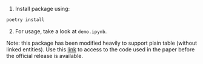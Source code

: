1. Install package using:

```python
poetry install
```

2. For usage, take a look at `demo.ipynb`.

Note: this package has been modified heavily to support plain table (without linked entities). Use this [link](https://drive.google.com/drive/folders/14U6k1OBXL1e356xXYb3dk-j86wnk0EBR) to access to the code used in the paper before the official release is available.